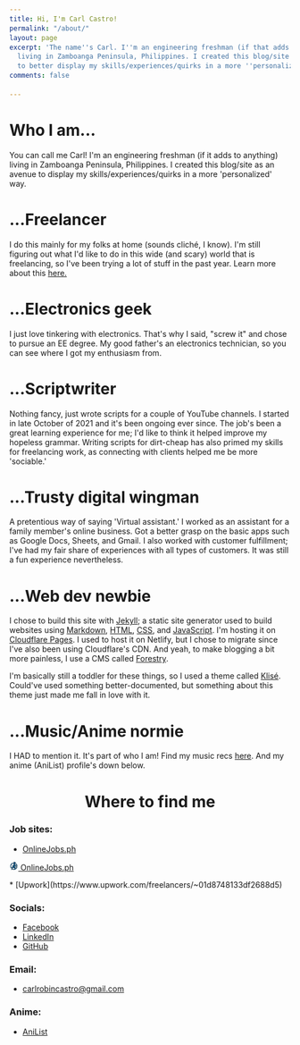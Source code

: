 ```yaml
---
title: Hi, I'm Carl Castro!
permalink: "/about/"
layout: page
excerpt: 'The name''s Carl. I''m an engineering freshman (if that adds to anything)
  living in Zamboanga Peninsula, Philippines. I created this blog/site as an avenue
  to better display my skills/experiences/quirks in a more ''personalized'' way. '
comments: false

---
```

# Who I am...

You can call me Carl! I'm an engineering freshman (if it adds to anything) living in Zamboanga Peninsula, Philippines. I created this blog/site as an avenue to display my skills/experiences/quirks in a more 'personalized' way.

# ...Freelancer

I do this mainly for my folks at home (sounds cliché, I know). I'm still figuring out what I'd like to do in this wide (and scary) world that is freelancing, so I've been trying a lot of stuff in the past year. Learn more about this [here.]()

# ...Electronics geek

I just love tinkering with electronics. That's why I said, "screw it" and chose to pursue an EE degree. My good father's an electronics technician, so you can see where I got my enthusiasm from.

# ...Scriptwriter

Nothing fancy, just wrote scripts for a couple of YouTube channels. I started in late October of 2021 and it's been ongoing ever since. The job's been a great learning experience for me; I'd like to think it helped improve my hopeless grammar. Writing scripts for dirt-cheap has also primed my skills for freelancing work, as connecting with clients helped me be more 'sociable.'

# ...Trusty digital wingman

A pretentious way of saying 'Virtual assistant.' I worked as an assistant for a family member's online business. Got a better grasp on the basic apps such as Google Docs, Sheets, and Gmail. I also worked with customer fulfillment; I've had my fair share of experiences with all types of customers. It was still a fun experience nevertheless.

# ...Web dev newbie

I chose to build this site with [Jekyll](https://jekyllrb.com/); a static site generator used to build websites using [Markdown](https://en.wikipedia.org/wiki/Markdown), [HTML](https://developer.mozilla.org/en-US/docs/Web/HTML), [CSS](https://developer.mozilla.org/en-US/docs/Web/css), and [JavaScript](https://developer.mozilla.org/en-US/docs/Web/javascript). I'm hosting it on [Cloudflare Pages](https://pages.cloudflare.com/). I used to host it on Netlify, but I chose to migrate since I've also been using Cloudflare's CDN. And yeah, to make blogging a bit more painless, I use a CMS called [Forestry](https://forestry.io/).

I'm basically still a toddler for these things, so I used a theme called [Klisé](https://github.com/piharpi/jekyll-klise). Could've used something better-documented, but something about this theme just made me fall in love with it.

# ...Music/Anime normie

I HAD to mention it. It's part of who I am! Find my music recs [here](https://www.carlcastroarchives.ml/archive/#Music). And my anime (AniList) profile's down below.

<h1 style="text-align: center;"> Where to find me </h1>

### Job sites: 

* [OnlineJobs.ph](https://www.onlinejobs.ph/jobseekers/info/1800089)
<p><img src="/assets/img/about-images/onlinejobs.ico" alt="OnlineJobs.ph"/><a href="https://www.onlinejobs.ph/jobseekers/info/1800089"> OnlineJobs.ph</a></p>
* [Upwork](https://www.upwork.com/freelancers/~01d8748133df2688d5)

### Socials:

* [Facebook](https://www.facebook.com/castro.carl1998/)
* [LinkedIn](https://www.linkedin.com/in/castrocarl1999/)
* [GitHub](https://github.com/philippines69)

### Email:

* [carlrobincastro@gmail.com](mailto:carlrobincastro@gmail.com)

### Anime:

* [AniList](https://anilist.co/user/Rumpelforeskin/)